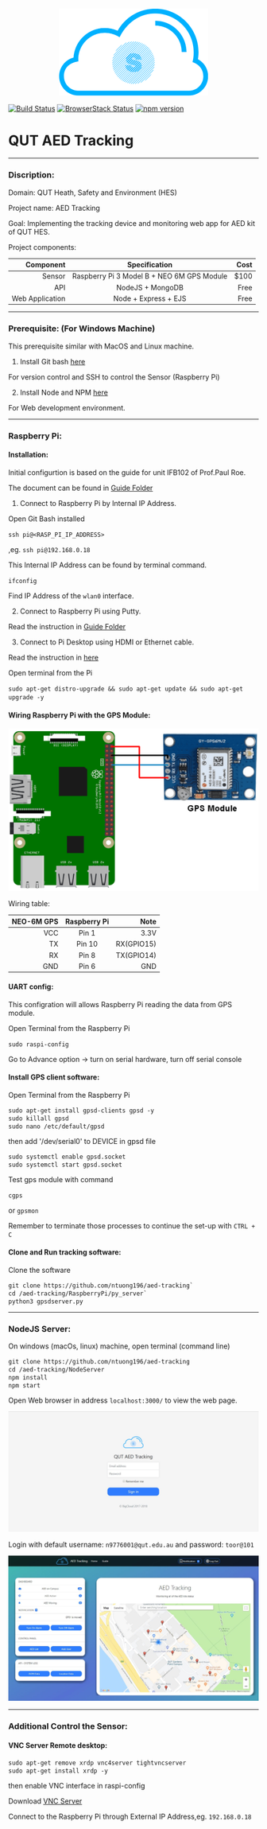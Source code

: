 <p align="center">
  <img src="https://github.com/ntuong196/AED-Tracking/raw/master/Screenshots/logo.png" width="300">
  
  [![Build Status](https://travis-ci.org/angular/angular.svg?branch=master)](https://travis-ci.org/angular/angular)
  [![BrowserStack Status](https://www.browserstack.com/automate/badge.svg?badge_key=LzF3RzBVVGt6VWE2S0hHaC9uYllOZz09LS1BVjNTclBKV0x4eVRlcjA4QVY1M0N3PT0=--eb4ce8c8dc2c1c5b2b5352d473ee12a73ac20e06)](https://www.browserstack.com/automate/public-build/LzF3RzBVVGt6VWE2S0hHaC9uYllOZz09LS1BVjNTclBKV0x4eVRlcjA4QVY1M0N3PT0=--eb4ce8c8dc2c1c5b2b5352d473ee12a73ac20e06)
  [![npm version](https://badge.fury.io/js/%40angular%2Fcore.svg)](https://www.npmjs.com/@angular/core)
</p>


# QUT AED Tracking
---
### Discription:

Domain: QUT Heath, Safety and Environment (HES)

Project name: AED Tracking

Goal: Implementing the tracking device and monitoring web app for AED kit of QUT HES. 

Project components:

| Component       | Specification                              | Cost  |
| ---------------:|:------------------------------------------:| -----:|
| Sensor          | Raspberry Pi 3 Model B + NEO 6M GPS Module |  $100 |
| API             | NodeJS + MongoDB                           |  Free |
| Web Application | Node + Express + EJS                       |  Free |

---
### Prerequisite: (For Windows Machine)
This prerequisite similar with MacOS and Linux machine.

1) Install Git bash [here](https://nodejs.org/en/download/current/)

For version control and SSH to control the Sensor (Raspberry Pi)

2) Install Node and NPM [here](https://nodejs.org/en/download/current/)

For Web development environment.

---
### Raspberry Pi: 

#### Installation:

Initial configurtion is based on the guide for unit IFB102 of Prof.Paul Roe.

The document can be found in [Guide Folder](https://github.com/ntuong196/aed-tracking/Guide)

1) Connect to Raspberry Pi by Internal IP Address.

Open Git Bash installed

`ssh pi@<RASP_PI_IP_ADDRESS>`

,eg. `ssh pi@192.168.0.18`

This Internal IP Address can be found by terminal command.

`ifconfig`

Find IP Address of the `wlan0` interface.

2) Connect to Raspberry Pi using Putty.

Read the instruction in [Guide Folder](https://github.com/ntuong196/aed-tracking/Guide)

3) Connect to Pi Desktop using HDMI or Ethernet cable.

Read the instruction in [here](https://www.instructables.com/id/How-to-connect-raspberry-pi-to-laptop-display/)

Open terminal from the Pi

`sudo apt-get distro-upgrade && sudo apt-get update && sudo apt-get upgrade -y`

#### Wiring Raspberry Pi with the GPS Module:

<p align="center">
  <img src="https://github.com/ntuong196/AED-Tracking/raw/master/Screenshots/wiring.png">
</p>

Wiring table:

| NEO-6M GPS       | Raspberry Pi       | Note        |
| ----------------:|:------------------:| -----------:|
| VCC              | Pin 1              |  3.3V       |
| TX               | Pin 10             |  RX(GPIO15) |
| RX               | Pin 8              |  TX(GPIO14) |
| GND              | Pin 6              |  GND        |

#### UART config:

This configration will allows Raspberry Pi reading the data from GPS module. 

Open Terminal from the Raspberry Pi

`sudo raspi-config`

Go to Advance option -> turn on serial hardware, turn off serial console 

#### Install GPS client software:

Open Terminal from the Raspberry Pi

```
sudo apt-get install gpsd-clients gpsd -y
sudo killall gpsd
sudo nano /etc/default/gpsd
```

then add '/dev/serial0' to DEVICE in gpsd file

```
sudo systemctl enable gpsd.socket
sudo systemctl start gpsd.socket
```

Test gps module with command 

`cgps` 

or `gpsmon`

Remember to terminate those processes to continue the set-up with `CTRL + C`

#### Clone and Run tracking software:

Clone the software 

```
git clone https://github.com/ntuong196/aed-tracking`
cd /aed-tracking/RaspberryPi/py_server`
python3 gpsdserver.py
```

---
### NodeJS Server:

On windows (macOs, linux) machine, open terminal (command line)

```
git clone https://github.com/ntuong196/aed-tracking
cd /aed-tracking/NodeServer
npm install
npm start
```

Open Web browser in address `localhost:3000/` to view the web page.

<p align="center">
  <img src="https://github.com/ntuong196/AED-Tracking/raw/master/Screenshots/Signin.JPG">
</p>

Login with default username: `n9776001@qut.edu.au` and password: `toor@101`

<p align="center">
  <img src="https://github.com/ntuong196/AED-Tracking/raw/master/Screenshots/home.jpg">
</p>

---
### Additional Control the Sensor:

#### VNC Server Remote desktop:
```
sudo apt-get remove xrdp vnc4server tightvncserver
sudo apt-get install xrdp -y
```
then enable VNC interface in raspi-config

Download [VNC Server](https://www.realvnc.com/en/connect/download/vnc/)

Connect to the Raspberry Pi through External IP Address,eg. `192.168.0.18`
